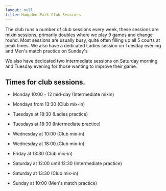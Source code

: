 ```yaml
---
layout: null
title: Hampden Park Club Sessions
---
```


 The club runs a number of club sessions every week, these sessions are mixin sessions, primarily doubles where we play 9 games and change round. Most sessions are usually busy, quite often filling up all 5 courts at peak times. We also have a dedicated Ladies session on Tuesday evening and Men's match practice on Sunday's

 We also have dedicated two intermediate sessions on Saturday morning and Tuesday evening for those wanting to improve their game.

## Times for club sessions.

* Monday 10:00 - 12 mid-day (Intermediate mixin) 

* Mondays from 13:30 (Club mix-in)

* Tuesdays at 18:30 (Ladies practice)

* Tuesdays at 18:30 (Intermediate practice)
        
* Wednesday at 10:00 (Club mix-in)

* Wednesday at 18:00  (Club mix-in)

* Friday at 13:30 (Club mix-in)

* Saturday at 12:00 until 13:30 (Intermediate practice)

* Saturday at 13:30 (Club mix-in)

* Sunday at 10:00 (Men's match practice)
